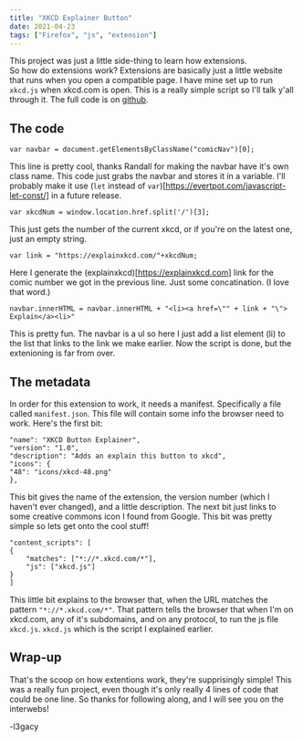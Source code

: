 ```yaml
---
title: "XKCD Explainer Button"
date: 2021-04-23
tags: ["Firefox", "js", "extension"]
---
```

  
This project was just a little side-thing to learn how extensions.  
So how do extensions work? Extensions are basically just a little website that runs when you open a compatible page. I have mine set up to run ```xkcd.js``` when xkcd.com is open. This is a really simple script so I'll talk y'all through it. The full code is on [github](https://github.com/l3gacyb3ta/xkcd-explain-button).  

## The code

```
var navbar = document.getElementsByClassName("comicNav")[0];
```
This line is pretty cool, thanks Randall for making the navbar have it's own class name. This code just grabs the navbar and stores it in a variable. I'll probably make it use (```let``` instead of ```var```)[https://evertpot.com/javascript-let-const/] in a future release.  

```
var xkcdNum = window.location.href.split('/')[3];
```
This just gets the number of the current xkcd, or if you're on the latest one, just an empty string.  
```
var link = "https://explainxkcd.com/"+xkcdNum;
```
Here I generate the (explainxkcd)[https://explainxkcd.com] link for the comic number we got in the previous line. Just some concatination. (I love that word.)  
```
navbar.innerHTML = navbar.innerHTML + "<li><a href=\"" + link + "\"> Explain</a><li>"
```
This is pretty fun. The navbar is a ul so here I just add a list element (li) to the list that links to the link we make earlier. Now the script is done, but the extenioning is far from over.  
  
## The metadata
  
In order for this extension to work, it needs a manifest. Specifically a file called ```manifest.json```. This file will contain some info the browser need to work. Here's the first bit:  
```
"name": "XKCD Button Explainer",
"version": "1.0",
"description": "Adds an explain this button to xkcd",
"icons": {
"48": "icons/xkcd-48.png"
},
```  
This bit gives the name of the extension, the version number (which I haven't ever changed), and a little description. The next bit just links to some creative commons icon I found from Google. This bit was pretty simple so lets get onto the cool stuff!
```
"content_scripts": [
{
    "matches": ["*://*.xkcd.com/*"],
    "js": ["xkcd.js"]
}
]
```
This little bit explains to the browser that, when the URL matches the pattern ```"*://*.xkcd.com/*"```. That pattern tells the browser that when I'm on xkcd.com, any of it's subdomains, and on any protocol, to run the js file ```xkcd.js```. ```xkcd.js``` which is the script I explained earlier.  

## Wrap-up
That's the scoop on how extentions work, they're supprisingly simple! This was a really fun project, even though it's only really 4 lines of code that could be one line. So thanks for following along, and I will see you on the interwebs!  
  
-l3gacy
